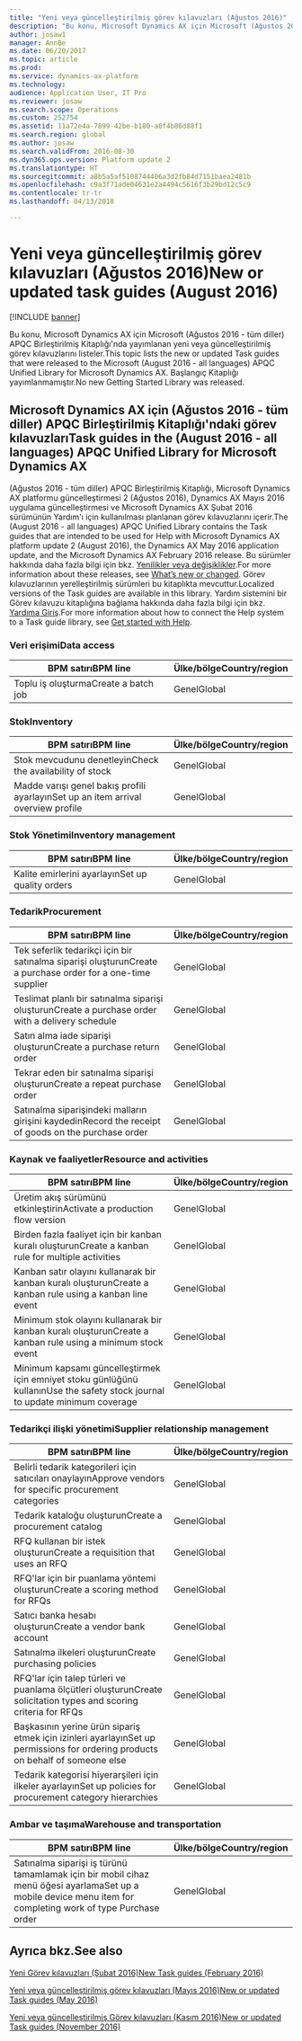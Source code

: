 ```yaml
---
title: "Yeni veya güncelleştirilmiş görev kılavuzları (Ağustos 2016)"
description: "Bu konu, Microsoft Dynamics AX için Microsoft (Ağustos 2016 - tüm diller) APQC Birleştirilmiş Kitaplığı'nda yayımlanan yeni veya güncelleştirilmiş görev kılavuzlarını listeler. Başlangıç Kitaplığı yayımlanmamıştır."
author: josaw1
manager: AnnBe
ms.date: 06/20/2017
ms.topic: article
ms.prod: 
ms.service: dynamics-ax-platform
ms.technology: 
audience: Application User, IT Pro
ms.reviewer: josaw
ms.search.scope: Operations
ms.custom: 252754
ms.assetid: 11a72e4a-7899-42be-b180-a0f4b86d88f1
ms.search.region: global
ms.author: josaw
ms.search.validFrom: 2016-08-30
ms.dyn365.ops.version: Platform update 2
ms.translationtype: HT
ms.sourcegitcommit: a8b5a5af5108744406a3d2fb84d7151baea2481b
ms.openlocfilehash: c9a3f71ade04631e2a4494c5616f3b29bd12c5c9
ms.contentlocale: tr-tr
ms.lasthandoff: 04/13/2018

---
```


# <a name="new-or-updated-task-guides-august-2016"></a><span data-ttu-id="5ba76-104">Yeni veya güncelleştirilmiş görev kılavuzları (Ağustos 2016)</span><span class="sxs-lookup"><span data-stu-id="5ba76-104">New or updated task guides (August 2016)</span></span>

[!INCLUDE [banner](../includes/banner.md)]

<span data-ttu-id="5ba76-105">Bu konu, Microsoft Dynamics AX için Microsoft (Ağustos 2016 - tüm diller) APQC Birleştirilmiş Kitaplığı'nda yayımlanan yeni veya güncelleştirilmiş görev kılavuzlarını listeler.</span><span class="sxs-lookup"><span data-stu-id="5ba76-105">This topic lists the new or updated Task guides that were released to the Microsoft (August 2016 - all languages) APQC Unified Library for Microsoft Dynamics AX.</span></span> <span data-ttu-id="5ba76-106">Başlangıç Kitaplığı yayımlanmamıştır.</span><span class="sxs-lookup"><span data-stu-id="5ba76-106">No new Getting Started Library was released.</span></span>

<a name="task-guides-in-the-august-2016---all-languages-apqc-unified-library-for-microsoft-dynamics-ax"></a><span data-ttu-id="5ba76-107">[]()Microsoft Dynamics AX için (Ağustos 2016 - tüm diller) APQC Birleştirilmiş Kitaplığı'ndaki görev kılavuzları</span><span class="sxs-lookup"><span data-stu-id="5ba76-107">[]()Task guides in the (August 2016 - all languages) APQC Unified Library for Microsoft Dynamics AX</span></span>
---------------------------------------------------------------------------------------------------

<span data-ttu-id="5ba76-108">(Ağustos 2016 - tüm diller) APQC Birleştirilmiş Kitaplığı, Microsoft Dynamics AX platformu güncelleştirmesi 2 (Ağustos 2016), Dynamics AX Mayıs 2016 uygulama güncelleştirmesi ve Microsoft Dynamics AX Şubat 2016 sürümünün Yardım'ı için kullanılması planlanan görev kılavuzlarını içerir.</span><span class="sxs-lookup"><span data-stu-id="5ba76-108">The (August 2016 - all languages) APQC Unified Library contains the Task guides that are intended to be used for Help with Microsoft Dynamics AX platform update 2 (August 2016), the Dynamics AX May 2016 application update, and the Microsoft Dynamics AX February 2016 release.</span></span> <span data-ttu-id="5ba76-109">Bu sürümler hakkında daha fazla bilgi için bkz. [Yenilikler veya değişiklikler](whats-new-changed.md).</span><span class="sxs-lookup"><span data-stu-id="5ba76-109">For more information about these releases, see [What’s new or changed](whats-new-changed.md).</span></span> <span data-ttu-id="5ba76-110">Görev kılavuzlarının yerelleştirilmiş sürümleri bu kitaplıkta mevcuttur.</span><span class="sxs-lookup"><span data-stu-id="5ba76-110">Localized versions of the Task guides are available in this library.</span></span> <span data-ttu-id="5ba76-111">Yardım sistemini bir Görev kılavuzu kitaplığına bağlama hakkında daha fazla bilgi için bkz. [Yardıma Giriş](help-overview.md).</span><span class="sxs-lookup"><span data-stu-id="5ba76-111">For more information about how to connect the Help system to a Task guide library, see [Get started with Help](help-overview.md).</span></span>

### <a name="data-access"></a><span data-ttu-id="5ba76-112">Veri erişimi</span><span class="sxs-lookup"><span data-stu-id="5ba76-112">Data access</span></span>

| <span data-ttu-id="5ba76-113">BPM satırı</span><span class="sxs-lookup"><span data-stu-id="5ba76-113">BPM line</span></span>           | <span data-ttu-id="5ba76-114">Ülke/bölge</span><span class="sxs-lookup"><span data-stu-id="5ba76-114">Country/region</span></span> |
|--------------------|----------------|
| <span data-ttu-id="5ba76-115">Toplu iş oluşturma</span><span class="sxs-lookup"><span data-stu-id="5ba76-115">Create a batch job</span></span> | <span data-ttu-id="5ba76-116">Genel</span><span class="sxs-lookup"><span data-stu-id="5ba76-116">Global</span></span>         |

### <a name="inventory"></a><span data-ttu-id="5ba76-117">Stok</span><span class="sxs-lookup"><span data-stu-id="5ba76-117">Inventory</span></span>

| <span data-ttu-id="5ba76-118">BPM satırı</span><span class="sxs-lookup"><span data-stu-id="5ba76-118">BPM line</span></span>                                | <span data-ttu-id="5ba76-119">Ülke/bölge</span><span class="sxs-lookup"><span data-stu-id="5ba76-119">Country/region</span></span> |
|-----------------------------------------|----------------|
| <span data-ttu-id="5ba76-120">Stok mevcudunu denetleyin</span><span class="sxs-lookup"><span data-stu-id="5ba76-120">Check the availability of stock</span></span>         | <span data-ttu-id="5ba76-121">Genel</span><span class="sxs-lookup"><span data-stu-id="5ba76-121">Global</span></span>         |
| <span data-ttu-id="5ba76-122">Madde varışı genel bakış profili ayarlayın</span><span class="sxs-lookup"><span data-stu-id="5ba76-122">Set up an item arrival overview profile</span></span> | <span data-ttu-id="5ba76-123">Genel</span><span class="sxs-lookup"><span data-stu-id="5ba76-123">Global</span></span>         |

### <a name="inventory-management"></a><span data-ttu-id="5ba76-124">Stok Yönetimi</span><span class="sxs-lookup"><span data-stu-id="5ba76-124">Inventory management</span></span>

| <span data-ttu-id="5ba76-125">BPM satırı</span><span class="sxs-lookup"><span data-stu-id="5ba76-125">BPM line</span></span>              | <span data-ttu-id="5ba76-126">Ülke/bölge</span><span class="sxs-lookup"><span data-stu-id="5ba76-126">Country/region</span></span> |
|-----------------------|----------------|
| <span data-ttu-id="5ba76-127">Kalite emirlerini ayarlayın</span><span class="sxs-lookup"><span data-stu-id="5ba76-127">Set up quality orders</span></span> | <span data-ttu-id="5ba76-128">Genel</span><span class="sxs-lookup"><span data-stu-id="5ba76-128">Global</span></span>         |

### <a name="procurement"></a><span data-ttu-id="5ba76-129">Tedarik</span><span class="sxs-lookup"><span data-stu-id="5ba76-129">Procurement</span></span>

| <span data-ttu-id="5ba76-130">BPM satırı</span><span class="sxs-lookup"><span data-stu-id="5ba76-130">BPM line</span></span>                                          | <span data-ttu-id="5ba76-131">Ülke/bölge</span><span class="sxs-lookup"><span data-stu-id="5ba76-131">Country/region</span></span> |
|---------------------------------------------------|----------------|
| <span data-ttu-id="5ba76-132">Tek seferlik tedarikçi için bir satınalma siparişi oluşturun</span><span class="sxs-lookup"><span data-stu-id="5ba76-132">Create a purchase order for a one-time supplier</span></span>   | <span data-ttu-id="5ba76-133">Genel</span><span class="sxs-lookup"><span data-stu-id="5ba76-133">Global</span></span>         |
| <span data-ttu-id="5ba76-134">Teslimat planlı bir satınalma siparişi oluşturun</span><span class="sxs-lookup"><span data-stu-id="5ba76-134">Create a purchase order with a delivery schedule</span></span>  | <span data-ttu-id="5ba76-135">Genel</span><span class="sxs-lookup"><span data-stu-id="5ba76-135">Global</span></span>         |
| <span data-ttu-id="5ba76-136">Satın alma iade siparişi oluşturun</span><span class="sxs-lookup"><span data-stu-id="5ba76-136">Create a purchase return order</span></span>                    | <span data-ttu-id="5ba76-137">Genel</span><span class="sxs-lookup"><span data-stu-id="5ba76-137">Global</span></span>         |
| <span data-ttu-id="5ba76-138">Tekrar eden bir satınalma siparişi oluşturun</span><span class="sxs-lookup"><span data-stu-id="5ba76-138">Create a repeat purchase order</span></span>                    | <span data-ttu-id="5ba76-139">Genel</span><span class="sxs-lookup"><span data-stu-id="5ba76-139">Global</span></span>         |
| <span data-ttu-id="5ba76-140">Satınalma siparişindeki malların girişini kaydedin</span><span class="sxs-lookup"><span data-stu-id="5ba76-140">Record the receipt of goods on the purchase order</span></span> | <span data-ttu-id="5ba76-141">Genel</span><span class="sxs-lookup"><span data-stu-id="5ba76-141">Global</span></span>         |

### <a name="resource-and-activities"></a><span data-ttu-id="5ba76-142">Kaynak ve faaliyetler</span><span class="sxs-lookup"><span data-stu-id="5ba76-142">Resource and activities</span></span>

| <span data-ttu-id="5ba76-143">BPM satırı</span><span class="sxs-lookup"><span data-stu-id="5ba76-143">BPM line</span></span>                                                | <span data-ttu-id="5ba76-144">Ülke/bölge</span><span class="sxs-lookup"><span data-stu-id="5ba76-144">Country/region</span></span> |
|---------------------------------------------------------|----------------|
| <span data-ttu-id="5ba76-145">Üretim akış sürümünü etkinleştirin</span><span class="sxs-lookup"><span data-stu-id="5ba76-145">Activate a production flow version</span></span>                      | <span data-ttu-id="5ba76-146">Genel</span><span class="sxs-lookup"><span data-stu-id="5ba76-146">Global</span></span>         |
| <span data-ttu-id="5ba76-147">Birden fazla faaliyet için bir kanban kuralı oluşturun</span><span class="sxs-lookup"><span data-stu-id="5ba76-147">Create a kanban rule for multiple activities</span></span>            | <span data-ttu-id="5ba76-148">Genel</span><span class="sxs-lookup"><span data-stu-id="5ba76-148">Global</span></span>         |
| <span data-ttu-id="5ba76-149">Kanban satır olayını kullanarak bir kanban kuralı oluşturun</span><span class="sxs-lookup"><span data-stu-id="5ba76-149">Create a kanban rule using a kanban line event</span></span>          | <span data-ttu-id="5ba76-150">Genel</span><span class="sxs-lookup"><span data-stu-id="5ba76-150">Global</span></span>         |
| <span data-ttu-id="5ba76-151">Minimum stok olayını kullanarak bir kanban kuralı oluşturun</span><span class="sxs-lookup"><span data-stu-id="5ba76-151">Create a kanban rule using a minimum stock event</span></span>        | <span data-ttu-id="5ba76-152">Genel</span><span class="sxs-lookup"><span data-stu-id="5ba76-152">Global</span></span>         |
| <span data-ttu-id="5ba76-153">Minimum kapsamı güncelleştirmek için emniyet stoku günlüğünü kullanın</span><span class="sxs-lookup"><span data-stu-id="5ba76-153">Use the safety stock journal to update minimum coverage</span></span> | <span data-ttu-id="5ba76-154">Genel</span><span class="sxs-lookup"><span data-stu-id="5ba76-154">Global</span></span>         |

### <a name="supplier-relationship-management"></a><span data-ttu-id="5ba76-155">Tedarikçi ilişki yönetimi</span><span class="sxs-lookup"><span data-stu-id="5ba76-155">Supplier relationship management</span></span>

| <span data-ttu-id="5ba76-156">BPM satırı</span><span class="sxs-lookup"><span data-stu-id="5ba76-156">BPM line</span></span>                                                           | <span data-ttu-id="5ba76-157">Ülke/bölge</span><span class="sxs-lookup"><span data-stu-id="5ba76-157">Country/region</span></span> |
|--------------------------------------------------------------------|----------------|
| <span data-ttu-id="5ba76-158">Belirli tedarik kategorileri için satıcıları onaylayın</span><span class="sxs-lookup"><span data-stu-id="5ba76-158">Approve vendors for specific procurement categories</span></span>                | <span data-ttu-id="5ba76-159">Genel</span><span class="sxs-lookup"><span data-stu-id="5ba76-159">Global</span></span>         |
| <span data-ttu-id="5ba76-160">Tedarik kataloğu oluşturun</span><span class="sxs-lookup"><span data-stu-id="5ba76-160">Create a procurement catalog</span></span>                                       | <span data-ttu-id="5ba76-161">Genel</span><span class="sxs-lookup"><span data-stu-id="5ba76-161">Global</span></span>         |
| <span data-ttu-id="5ba76-162">RFQ kullanan bir istek oluşturun</span><span class="sxs-lookup"><span data-stu-id="5ba76-162">Create a requisition that uses an RFQ</span></span>                              | <span data-ttu-id="5ba76-163">Genel</span><span class="sxs-lookup"><span data-stu-id="5ba76-163">Global</span></span>         |
| <span data-ttu-id="5ba76-164">RFQ'lar için bir puanlama yöntemi oluşturun</span><span class="sxs-lookup"><span data-stu-id="5ba76-164">Create a scoring method for RFQs</span></span>                                   | <span data-ttu-id="5ba76-165">Genel</span><span class="sxs-lookup"><span data-stu-id="5ba76-165">Global</span></span>         |
| <span data-ttu-id="5ba76-166">Satıcı banka hesabı oluşturun</span><span class="sxs-lookup"><span data-stu-id="5ba76-166">Create a vendor bank account</span></span>                                       | <span data-ttu-id="5ba76-167">Genel</span><span class="sxs-lookup"><span data-stu-id="5ba76-167">Global</span></span>         |
| <span data-ttu-id="5ba76-168">Satınalma ilkeleri oluşturun</span><span class="sxs-lookup"><span data-stu-id="5ba76-168">Create purchasing policies</span></span>                                         | <span data-ttu-id="5ba76-169">Genel</span><span class="sxs-lookup"><span data-stu-id="5ba76-169">Global</span></span>         |
| <span data-ttu-id="5ba76-170">RFQ'lar için talep türleri ve puanlama ölçütleri oluşturun</span><span class="sxs-lookup"><span data-stu-id="5ba76-170">Create solicitation types and scoring criteria for RFQs</span></span>            | <span data-ttu-id="5ba76-171">Genel</span><span class="sxs-lookup"><span data-stu-id="5ba76-171">Global</span></span>         |
| <span data-ttu-id="5ba76-172">Başkasının yerine ürün sipariş etmek için izinleri ayarlayın</span><span class="sxs-lookup"><span data-stu-id="5ba76-172">Set up permissions for ordering products on behalf of someone else</span></span> | <span data-ttu-id="5ba76-173">Genel</span><span class="sxs-lookup"><span data-stu-id="5ba76-173">Global</span></span>         |
| <span data-ttu-id="5ba76-174">Tedarik kategorisi hiyerarşileri için ilkeler ayarlayın</span><span class="sxs-lookup"><span data-stu-id="5ba76-174">Set up policies for procurement category hierarchies</span></span>               | <span data-ttu-id="5ba76-175">Genel</span><span class="sxs-lookup"><span data-stu-id="5ba76-175">Global</span></span>         |

### <a name="warehouse-and-transportation"></a><span data-ttu-id="5ba76-176">Ambar ve taşıma</span><span class="sxs-lookup"><span data-stu-id="5ba76-176">Warehouse and transportation</span></span>

| <span data-ttu-id="5ba76-177">BPM satırı</span><span class="sxs-lookup"><span data-stu-id="5ba76-177">BPM line</span></span>                                                                    | <span data-ttu-id="5ba76-178">Ülke/bölge</span><span class="sxs-lookup"><span data-stu-id="5ba76-178">Country/region</span></span> |
|-----------------------------------------------------------------------------|----------------|
| <span data-ttu-id="5ba76-179">Satınalma siparişi iş türünü tamamlamak için bir mobil cihaz menü öğesi ayarlama</span><span class="sxs-lookup"><span data-stu-id="5ba76-179">Set up a mobile device menu item for completing work of type Purchase order</span></span> | <span data-ttu-id="5ba76-180">Genel</span><span class="sxs-lookup"><span data-stu-id="5ba76-180">Global</span></span>         |



<a name="see-also"></a><span data-ttu-id="5ba76-181">Ayrıca bkz.</span><span class="sxs-lookup"><span data-stu-id="5ba76-181">See also</span></span>
--------

[<span data-ttu-id="5ba76-182">Yeni Görev kılavuzları (Şubat 2016)</span><span class="sxs-lookup"><span data-stu-id="5ba76-182">New Task guides (February 2016)</span></span>](new-task-guides-available-february-2016.md)

[<span data-ttu-id="5ba76-183">Yeni veya güncelleştirilmiş görev kılavuzları (Mayıs 2016)</span><span class="sxs-lookup"><span data-stu-id="5ba76-183">New or updated Task guides (May 2016)</span></span>](new-updated-task-guides-available-may-2016.md)

[<span data-ttu-id="5ba76-184">Yeni veya güncelleştirilmiş Görev kılavuzları (Kasım 2016)</span><span class="sxs-lookup"><span data-stu-id="5ba76-184">New or updated Task guides (November 2016)</span></span>](new-task-guides-november-2016.md)




